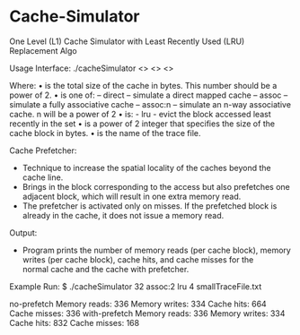 # Cache-Simulator
One Level (L1) Cache Simulator with Least Recently Used (LRU) Replacement Algo

Usage Interface:
  ./cacheSimulator <> <> <>
  
  Where:
    • <cache size> is the total size of the cache in bytes. This number should be a power of 2.
    • <associativity> is one of:
      – direct – simulate a direct mapped cache
      – assoc – simulate a fully associative cache
      – assoc:n – simulate an n-way associative cache. n will be a power of 2
    • <cache policy> is:
      - lru - evict the block accessed least recently in the set
    • <block size> is a power of 2 integer that specifies the size of the cache block in bytes.
    • <trace file> is the name of the trace file.


Cache Prefetcher:
  - Technique to increase the spatial locality of the caches beyond the cache line.
  - Brings in the block corresponding to the access but also prefetches one adjacent block, which will result in one extra memory read.
  - The prefetcher is activated only on misses. If the prefetched block is already in the cache, it does not issue a memory read.


Output:
- Program prints the number of memory reads (per cache block), memory writes (per cache block), cache hits, and cache misses for the    
  normal cache and the cache with prefetcher.
  
Example Run:
$ ./cacheSimulator 32 assoc:2 lru 4 smallTraceFile.txt

no-prefetch
Memory reads: 336
Memory writes: 334
Cache hits: 664
Cache misses: 336
with-prefetch
Memory reads: 336
Memory writes: 334
Cache hits: 832
Cache misses: 168
